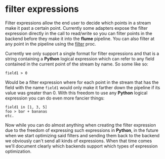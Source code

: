 # filter expressions

Filter expressions allow the end user to decide which points in a stream make
it past a certain point. Currently some adapters expose the filter expression
directly in the call to read/write so you can filter points in the backend
before they make it into the **flume** pipeline. You can also filter at any
point in the pipeline using the [filter](procs/filter) proc.

Currently we only support a single format for filter expressions and that is
a string containing a **Python** logical expression which can refer to any
field contained in the current point of the stream by name. So some like so:

    field1 > 0

Would be a filter expression where for each point in the stream that has the
field with the name `field1` would only make it farther down the pipeline if
its value was greater than 0. With this freedom to use any **Python** logical
expression you can do even more fancier things:

    field1 in [1, 3, 5]
    foo > bar + bananas
    etc.

Now while you can do almost anything when creating the filter expression due to
the freedom of expressing such expressions in **Python**, in the future when we
start optimizing said filters and sending them back to the backend we obviously
can't send all kinds of expressions. When that time comes we'll document
clearly which backends support which types of expression optimization.
